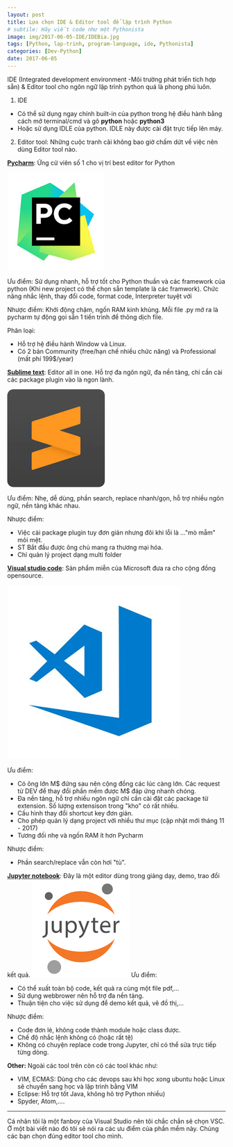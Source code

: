 ```yaml
---
layout: post
title: Lựa chọn IDE & Editor tool để lập trình Python
# subtile: Hãy viết code như một Pythonista
image: img/2017-06-05-IDE/IDEBia.jpg
tags: [Python, lap-trinh, program-language, ide, Pythonista]
categories: [Dev-Python]
date: 2017-06-05
---
```


IDE (Integrated development environment -Môi trường phát triển tích hợp sẵn) & Editor tool cho ngôn ngữ lập trình python quá là phong phú luôn.

1. IDE
- Có thể sử dụng ngay chính built-in của python trong hệ điều hành bằng cách mở terminal/cmd và gõ **python** hoặc **python3**
- Hoặc sử dụng IDLE của python. IDLE này được cài đặt trực tiếp lên máy.

2. Editor tool: Những cuộc tranh cãi không bao giờ chấm dứt về việc nên dùng Editor tool nào. 

**[Pycharm](https://www.jetbrains.com/pycharm/)**: Ứng cử viên số 1 cho vị trí best editor for Python

![Pycharm](/img/2017-06-05-IDE/Pycharm.jpg)

Ưu điểm: Sử dụng nhanh, hỗ trợ tốt cho Python thuần và các framework của python (Khi new project có thể chọn sẵn template là các framwork). Chức năng nhắc lệnh, thay đổi code, format code, Interpreter tuyệt vời

Nhược điểm: Khởi động chậm, ngốn RAM kinh khủng. Mỗi file .py mở ra là pycharm tự động gọi sẵn 1 tiến trình để thông dịch file.

Phân loại: 
- Hỗ trợ hệ điều hành Window và Linux. 
- Có 2 bản Community (free/hạn chế nhiều chức năng) và Professional (mất phí 199$/year)

**[Sublime text](https://www.sublimetext.com/)**: Editor all in one. Hỗ trợ đa ngôn ngữ, đa nền tảng, chỉ cần cài các package plugin vào là ngon lành.

![Sublimetext](/img/2017-06-05-IDE/sublimetext.jpg)


Ưu điểm: Nhẹ, dễ dùng, phần search, replace nhanh/gọn, hỗ trợ nhiều ngôn ngữ, nền tảng khác nhau.

Nhược điểm: 
- Việc cài package plugin tuy đơn giản nhưng đôi khi lỗi là ..."mò mẫm" mỏi mệt.
- ST Bắt đầu được ông chủ mang ra thương mại hóa.
- Chỉ quản lý project dạng multi folder 

**[Visual studio code](https://code.visualstudio.com/)**: Sản phẩm miễn của Microsoft đưa ra cho cộng đồng opensource.

![VisualStudioCode](/img/2017-06-05-IDE/IDEBia.jpg)

Ưu điểm: 
- Có ông lớn M$ đứng sau nên cộng đồng các lúc càng lớn. Các request từ DEV để thay đổi phần mềm được M$ đáp ứng nhanh chóng.
- Đa nền tảng, hỗ trợ nhiều ngôn ngữ chỉ cần cài đặt các package từ extension. Số lượng extensison trong "kho" có rất nhiều. 
- Cấu hình thay đổi shortcut key đơn giản.
- Cho phép quản lý dạng project với nhiều thư mục (cập nhật mới tháng 11 - 2017)
- Tương đối nhẹ và ngốn RAM ít hơn Pycharm

Nhược điểm: 
- Phần search/replace vẫn còn hơi "tù".

**[Jupyter notebook](http://jupyter.org/)**: Đây là một editor dùng trong giảng dạy, demo, trao đổi kết quả.
![Jupyter notebook](/img/2017-06-05-IDE/jupyter.png)
Ưu điểm:
- Có thể xuất toàn bộ code, kết quả ra cùng một file pdf,...
- Sử dụng webbrower nên hỗ trợ đa nền tảng.
- Thuận tiện cho việc sử dụng để demo kết quả, vẽ đồ thị,...

Nhược điểm:
- Code đơn lẻ, không code thành module hoặc class được.
- Chế độ nhắc lệnh không có (hoặc rất tệ)
- Không có chuyện replace code trong Jupyter, chỉ có thể sửa trực tiếp từng dòng.


**Other:** Ngoài các tool trên còn có các tool khác như:
- VIM, ECMAS: Dùng cho các devops sau khi học xong ubuntu hoặc Linux sẽ chuyển sang học và lập trình bằng VIM
- Eclipse: Hỗ trợ tốt Java, không hõ trợ Python nhiều)
- Spyder, Atom,....

------------------------------
Cá nhân tôi là một fanboy của Visual Studio nên tôi chắc chắn sẽ chọn VSC.
Ở một bài viết nào đó tôi sẽ nói ra các ưu điểm của phần mềm này.
Chúng các bạn chọn đúng editor tool cho mình. 
